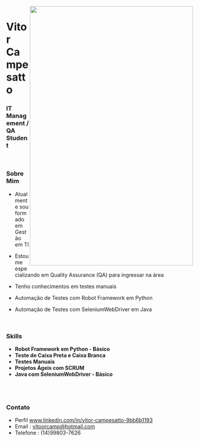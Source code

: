   <img align="right" width="440" height="700" right="0px" src="https://i.imgur.com/jJJRSB0.png">


# Vitor Campesatto
### IT Management / QA Student


<br>

### Sobre Mim

<p align="left" margin-left="10px"> 
 
- Atualmente sou formado em Gestão em TI

- Estou me especializando em Quality Assurance (QA) para ingressar na área

- Tenho conhecimentos em testes manuais 
 
- Automação de Testes com Robot Framework em Python 

- Automação de Testes com SeleniumWebDriver em Java
 




<br>

### Skills

<p align="left" margin-left="10px">
 
-  <strong>Robot Framework em Python - Básico</strong> <br>
-  <strong>Teste de Caixa Preta e Caixa Branca </strong> <br>
-  <strong>Testes Manuais </strong> <br>
-  <strong>Projetos Ágeis com SCRUM </strong> <br>
-  <strong>Java com SeleniumWebDriver - Básico</strong>
</p>

<br/>
<br/>

### Contato

- Perfil www.linkedin.com/in/vitor-campesatto-9bb6b1193
- Email : vitoorcamp@hotmail.com
- Telefone : (14)99803-7626
